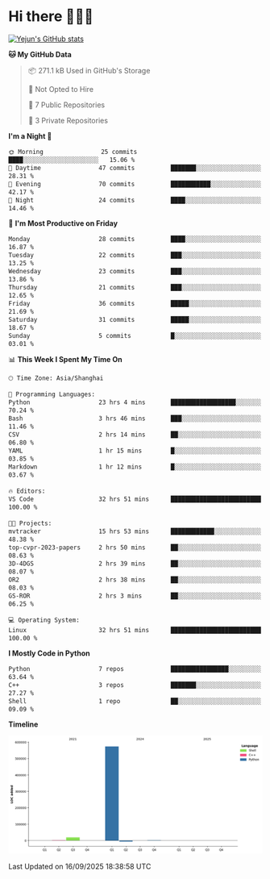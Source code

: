 # Hi there 👋👋👋


<!-- <img height="195px" src="https://github-readme-stats.vercel.app/api?username=yejun688&count_private=true&show_icons=true&hide_rank=true&title_color=0969da&bg_color=ffffff00&text_color=57606a&disable_animations=true"><img height="195px" src="https://github-readme-stats.vercel.app/api/top-langs?username=yejun688&layout=compact&title_color=0969da&bg_color=ffffff00&text_color=57606a"> -->

[![Yejun's GitHub stats](https://github-readme-stats.vercel.app/api?username=yejun688)](https://github.com/yejun688/github-readme-stats)

<!---
yejun688/yejun688 is a ✨ special ✨ repository because its `README.md` (this file) appears on your GitHub profile.
You can click the Preview link to take a look at your changes.
--->

<!--START_SECTION:waka-->
**🐱 My GitHub Data** 

> 📦 271.1 kB Used in GitHub's Storage 
 > 
> 🚫 Not Opted to Hire
 > 
> 📜 7 Public Repositories 
 > 
> 🔑 3 Private Repositories 
 > 
**I'm a Night 🦉** 

```text
🌞 Morning                25 commits          ████░░░░░░░░░░░░░░░░░░░░░   15.06 % 
🌆 Daytime                47 commits          ███████░░░░░░░░░░░░░░░░░░   28.31 % 
🌃 Evening                70 commits          ███████████░░░░░░░░░░░░░░   42.17 % 
🌙 Night                  24 commits          ████░░░░░░░░░░░░░░░░░░░░░   14.46 % 
```
📅 **I'm Most Productive on Friday** 

```text
Monday                   28 commits          ████░░░░░░░░░░░░░░░░░░░░░   16.87 % 
Tuesday                  22 commits          ███░░░░░░░░░░░░░░░░░░░░░░   13.25 % 
Wednesday                23 commits          ███░░░░░░░░░░░░░░░░░░░░░░   13.86 % 
Thursday                 21 commits          ███░░░░░░░░░░░░░░░░░░░░░░   12.65 % 
Friday                   36 commits          █████░░░░░░░░░░░░░░░░░░░░   21.69 % 
Saturday                 31 commits          █████░░░░░░░░░░░░░░░░░░░░   18.67 % 
Sunday                   5 commits           █░░░░░░░░░░░░░░░░░░░░░░░░   03.01 % 
```


📊 **This Week I Spent My Time On** 

```text
🕑︎ Time Zone: Asia/Shanghai

💬 Programming Languages: 
Python                   23 hrs 4 mins       ██████████████████░░░░░░░   70.24 % 
Bash                     3 hrs 46 mins       ███░░░░░░░░░░░░░░░░░░░░░░   11.46 % 
CSV                      2 hrs 14 mins       ██░░░░░░░░░░░░░░░░░░░░░░░   06.80 % 
YAML                     1 hr 15 mins        █░░░░░░░░░░░░░░░░░░░░░░░░   03.85 % 
Markdown                 1 hr 12 mins        █░░░░░░░░░░░░░░░░░░░░░░░░   03.67 % 

🔥 Editors: 
VS Code                  32 hrs 51 mins      █████████████████████████   100.00 % 

🐱‍💻 Projects: 
mvtracker                15 hrs 53 mins      ████████████░░░░░░░░░░░░░   48.38 % 
top-cvpr-2023-papers     2 hrs 50 mins       ██░░░░░░░░░░░░░░░░░░░░░░░   08.63 % 
3D-4DGS                  2 hrs 39 mins       ██░░░░░░░░░░░░░░░░░░░░░░░   08.07 % 
OR2                      2 hrs 38 mins       ██░░░░░░░░░░░░░░░░░░░░░░░   08.03 % 
GS-ROR                   2 hrs 3 mins        ██░░░░░░░░░░░░░░░░░░░░░░░   06.25 % 

💻 Operating System: 
Linux                    32 hrs 51 mins      █████████████████████████   100.00 % 
```

**I Mostly Code in Python** 

```text
Python                   7 repos             ████████████████░░░░░░░░░   63.64 % 
C++                      3 repos             ███████░░░░░░░░░░░░░░░░░░   27.27 % 
Shell                    1 repo              ██░░░░░░░░░░░░░░░░░░░░░░░   09.09 % 
```



**Timeline**

![Lines of Code chart](https://raw.githubusercontent.com/yejun688/yejun688/main/assets/bar_graph.png)


 Last Updated on 16/09/2025 18:38:58 UTC
<!--END_SECTION:waka-->
